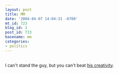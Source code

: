 ```yaml
---
layout: post
title: MM
date: '2004-04-07 14:04:31 -0700'
mt_id: 723
blog_id: 1
post_id: 723
basename: mm
categories:
- politics
---
```

<br />I can't stand the guy, but you can't beat <a href="http://www.michaelmoore.com/index_hires.php">his creativity</a>.<br /><br /><br />
